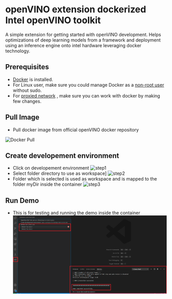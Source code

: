 # openVINO extension dockerized Intel openVINO toolkit

A simple extension for getting started with openVINO development.
Helps optimizations of deep learning models from a framework and deployment using an inference engine onto intel hardware leveraging docker technology.

## Prerequisites
* [Docker](https://www.docker.com/) is installed.
* For Linux user, make sure you could manage Docker as a [non-root user](https://docs.docker.com/engine/install/linux-postinstall/) without sudo.
* For [proxied network](https://docs.docker.com/config/daemon/systemd/#httphttps-proxy) , make sure you can work with docker by making few changes.

## Pull Image

* Pull docker image from official openVINO docker repository

![Docker Pull](https://github.com/barykrg/openvino/tree/master/media/pullimage.png)

## Create developement environment

* Click on developement environment
![step1](https://github.com/barykrg/openvino/tree/master/media/step1.png)
* Select folder directory to use as workspace]
![step2](https://github.com/barykrg/openvino/tree/master/media/step2.png)
* Folder which is selected is used as workspace and is mapped to the folder myDir inside the container
![step3](https://github.com/barykrg/openvino/tree/master/media/step3.png)

## Run Demo

* This is for testing and running the demo inside the container
![run demo](media/demo.png)